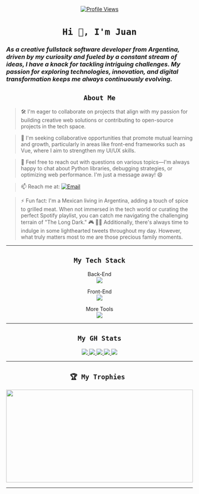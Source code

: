 
<p align="center">
  <a href="#">
    <img src="https://komarev.com/ghpvc/?username=jesparzarom&color=blueviolet&style=for-the-badge" alt="Profile Views" />
  </a>
</p>

<h1 align="center"><code>Hi 👋, I'm Juan</code></h1>
<h3 align=""> <i>As a creative fullstack software developer from Argentina, driven by my curiosity and fueled by a constant stream of ideas, I have a knack for tackling intriguing challenges. My passion for exploring technologies, innovation, and digital transformation keeps me always continuously evolving.</i></h>

<h2 align="center"><code>About Me</code></h2>

> 🛠 I'm eager to collaborate on projects that align with my passion for building creative web solutions or contributing to open-source projects in the tech space.

> 🤝 I'm seeking collaborative opportunities that promote mutual learning and growth, particularly in areas like front-end frameworks such as Vue, where I aim to strengthen my UI/UX skills.

> 💬 Feel free to reach out with questions on various topics—I'm always happy to chat about Python libraries, debugging strategies, or optimizing web performance. I'm just a message away! 😄

> 📫 Reach me at: </a> <a href="mailto:esparzok@proton.me" target="_blank"><img src="https://img.shields.io/badge/jesparzarom-%23D14836.svg?logo=mail.ru&logoColor=white" alt="Email"></a>



> ⚡ Fun fact: I'm a Mexican living in Argentina, adding a touch of spice to grilled meat. When not immersed in the tech world or curating the perfect Spotify playlist, you can catch me navigating the challenging terrain of "The Long Dark." 🎮 📰🎵 Additionally, there's always time to indulge in some lighthearted tweets throughout my day. However, what truly matters most to me are those precious family moments.

---

<h2 align="center"> <code>My Tech Stack</code> </h2>
<p align="center">
  <a align="">Back-End</a>
  <br/>
  <a href="https://skillicons.dev">
    <img src="https://skillicons.dev/icons?i=py,php,javascript,django,laravel,flask,sqlite,mysql,postgresql,mongodb&perline=6" />
  </a>
</p>
<p align="center">
  <a align="">Front-End</a>
  <br/>
  <a href="https://skillicons.dev">
    <img src="https://skillicons.dev/icons?i=html,css,js,react,vue,next,tailwind,bootstrap,jquery&perline=6" />
  </a>
</p>
<p align="center">
  <a align="">More Tools</a>
 <br/> 
  <a href="https://skillicons.dev">
    <img src="https://skillicons.dev/icons?i=git,github,linux,bash,powershell,vscode,md,vercel&perline=6" />
  </a>
</p>


---

<h2 align="center"><code>My GH Stats</code> </h2>

<p align="center">
  <a href="#">
    <img src="http://github-profile-summary-cards.vercel.app/api/cards/profile-details?username=Jesparzarom&theme=midnight_purple">
  <a/>
  <a href="#">
    <img src="http://github-profile-summary-cards.vercel.app/api/cards/repos-per-language?username=Jesparzarom&theme=midnight_purple">
  </a>
  <a href="#">
    <img src="http://github-profile-summary-cards.vercel.app/api/cards/most-commit-language?username=Jesparzarom&theme=midnight_purple">
  <a/>
  <a href="#">
    <img src="http://github-profile-summary-cards.vercel.app/api/cards/productive-time?username=Jesparzarom&theme=midnight_purple&utcOffset=8">
  <a/>
  <a href="#">
    <img  src="https://github-readme-stats.vercel.app/api?username=jesparzarom&show_icons=true&text_color=9745f5&bg_color=000000&hide_border=true&ring_color=ef8539&theme=synthwave" >
  <a/>
</p>



---

<h2 align="center"> <code>🏆 My Trophies </code></h2>
<p align="center">
  <a href="#">
    <img src="https://github-trophies.vercel.app/?username=jesparzarom&theme=algolia&no-frame=true&no-bg=false&margin-w=0" width="100%" height="250">
  <a/>
</p>


---

